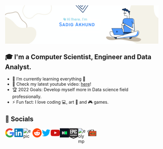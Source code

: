 <img align="top" src="https://github.com/sadigaxund/GeneralRepo/blob/main/icons/banner.png"></img>


## :mortar_board: I'm a Computer Scientist, Engineer and Data Analyst.
- 🌱 I’m currently learning everything 🤣
- 🔭 Check my latest youtube video: [here][vid]!
- :trophy: 2022 Goals: Develop myself more in Data science field professionally.
- ⚡ Fun fact: I love coding 💻, art :art: and :video_game: games.

## :speech_balloon: Socials

[<img align="left" alt="mail" width="30px" onmouseover="this.width='35px'" src="https://github.com/sadigaxund/GeneralRepo/blob/main/icons/google.svg" />][mail]
[<img align="left" alt="linkedin" width="30px" src="https://github.com/sadigaxund/GeneralRepo/blob/main/icons/linkedin.svg" />][linkedin]
[<img align="left" alt="epic" width="30px" src="https://github.com/sadigaxund/GeneralRepo/blob/main/icons/stackoverflow.ico" />][stackoverflow]
[<img align="left" alt="reddit" width="30px" src="https://github.com/sadigaxund/GeneralRepo/blob/main/icons/reddit.ico" />][reddit]
[<img align="left" alt="twitter" width="30px" src="https://github.com/sadigaxund/GeneralRepo/blob/main/icons/twitter.png" />][twitter]
[<img align="left" alt="YouTube" width="30px" src="https://github.com/sadigaxund/GeneralRepo/blob/main/icons/youtube.png" />][youtube]
[<img align="left" alt="hackerrank" width="30px" src="https://github.com/sadigaxund/GeneralRepo/blob/main/icons/hackerrank.ico" />][hackerrank]
[<img align="left" alt="epic" width="30px" src="https://github.com/sadigaxund/GeneralRepo/blob/main/icons/epic.svg" />][epic]
[<img align="left" alt="eolymp" width="30px" src="https://github.com/sadigaxund/GeneralRepo/blob/main/icons/eolymp.ico" />][eolymp]
[<img align="left" alt="Portfolio" width="30px" src="https://github.com/sadigaxund/GeneralRepo/blob/main/icons/portfolio.svg" />][website]
<br>


[website]: https://sakhund.netlify.app
[twitter]: https://twitter.com/sadigaxund
[youtube]: https://www.youtube.com/channel/UC2gQPeLhl99dIn_xDaWeVQA
[linkedin]: https://www.linkedin.com/in/sakhund
[mail]: mailto:sadigaxund@gmail.com?subject=Github
[license]: /LICENSE
[profile]: https://github.com/sadigaxund
[vid]: https://www.youtube.com/watch?v=Gdro5uM6_o8
[epic]: https://fortnitetracker.com/profile/all/Sakhund
[eolymp]: https://www.e-olymp.com/en/users/Sakhund4634
[hackerrank]: https://www.hackerrank.com/sakhund
[stackoverflow]: https://stackoverflow.com/users/13595120/sadig-akhund
[reddit]: https://www.reddit.com/user/Sakhund

